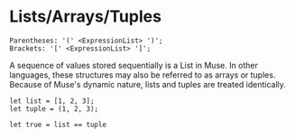 # Lists/Arrays/Tuples

```musebnf
Parentheses: '(' <ExpressionList> ')';
Brackets: '[' <ExpressionList> ']';
```

A sequence of values stored sequentially is a List in Muse. In other languages,
these structures may also be referred to as arrays or tuples. Because of Muse's
dynamic nature, lists and tuples are treated identically.

```muse
let list = [1, 2, 3];
let tuple = (1, 2, 3);

let true = list == tuple
```
